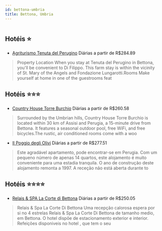 ```yaml
---
id: bettona-umbria
title: Bettona, Umbria
---
```


<center><img src="https://assets.cosmos-data.com/19/300cf7c46231c6d89e2de41f8408c0a2/JP259376.jpg" alt="" /></center>


## Hotéis ⭐️

-    [Agriturismo Tenuta del Perugino](https://www.hurb.com/aud/https://www.hurb.com/hoteis/bettona/agriturismo-tenuta-del-perugino-JNP-JP116301?cmp=18055) Diárias a partir de R$284.89
   > Property Location When you stay at Tenuta del Perugino in Bettona, you&apos;ll be convenient to Di Filippo. This farm stay is within the vicinity of St. Mary of the Angels and Fondazione Lungarotti.Rooms Make yourself at home in one of the guestrooms feat

## Hotéis ⭐️⭐️⭐️

-    [Country House Torre Burchio](https://www.hurb.com/aud/https://www.hurb.com/hoteis/bettona/country-house-torre-burchio-JNP-JP259376?cmp=18055) Diárias a partir de R$260.58
   > Surrounded by the Umbrian hills, Country House Torre Burchio is located within 30 km of Assisi and Perugia, a 15-minute drive from Bettona. It features a seasonal outdoor pool, free WiFi, and free bicycles.The rustic, air conditioned rooms come with a woo
-    [Il Poggio degli Olivi](https://www.hurb.com/aud/https://www.hurb.com/hoteis/bettona/il-poggio-degli-olivi-JNP-JP779986?cmp=18055) Diárias a partir de R$277.51
   > Este agradável apartamento, pode encontrar-se em Perugia. Com um pequeno número de apenas 14 quartos, este alojamento é muito conveniente para uma estadia tranquila. O ano de construção deste alojamento remonta a 1997. A receção não está aberta durante to

## Hotéis ⭐️⭐️⭐️⭐️

-    [Relais & SPA La Corte di Bettona](https://www.hurb.com/aud/https://www.hurb.com/hoteis/bettona/relais-spa-la-corte-di-bettona-JNP-JP066083?cmp=18055) Diárias a partir de R$250.05
   > Relais &amp; Spa La Corte Di Bettona Uma recepção calorosa espera por si no 4 estrelas Relais &amp; Spa La Corte Di Bettona de tamanho medio, em Bettona. O hotel dispõe de estacionamento exterior e interior. Refeições disponiveis no hotel , que tem o seu 
